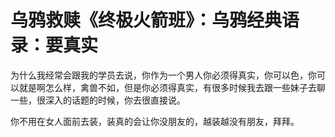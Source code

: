 # 乌鸦救赎《终极火箭班》：乌鸦经典语录：要真实

为什么我经常会跟我的学员去说，你作为一个男人你必须得真实，你可以色，你可以就是啊怎么样，禽兽不如，但是你必须得真实，有很多时候我去跟一些妹子去聊一些，很深入的话题的时候，你去很直接说。

你不用在女人面前去装，装真的会让你没朋友的，越装越没有朋友，拜拜。